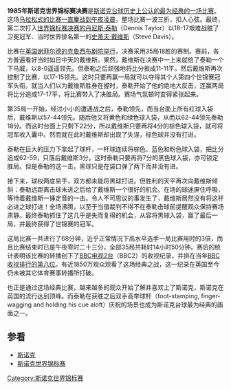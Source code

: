 **1985年斯诺克世界锦标赛决赛**是[斯诺克台球历史上公认的最为经典的一场比赛](../Page/斯诺克.md "wikilink")。这场[马拉松式的比赛一直鏖战到午夜凌晨](../Page/马拉松.md "wikilink")，整场比赛一波三折，扣人心弦。最终，第二次打入[世界锦标赛决赛的](../Page/斯诺克世界锦标赛.md "wikilink")[丹尼斯·泰勒](../Page/丹尼斯·泰勒.md "wikilink")（Dennis
Taylor）以18-17艰难战胜了卫冕冠军、当时世界排名第一的[史蒂夫·戴维斯](../Page/史蒂夫·戴维斯.md "wikilink")（Steve
Davis）。

比赛在[英国](https://zh.wikipedia.org/wiki/英国 "wikilink")[谢菲尔德的](../Page/谢菲尔德.md "wikilink")[克鲁西布剧院举行](../Page/克鲁西布剧院.md "wikilink")，决赛采用35局18胜的赛制。赛前，各方普遍看好当时如日中天的戴维斯。果然，戴维斯在决赛中一上来就给了泰勒一个下马威，以8-0遥遥领先。但泰勒之后顽强地将比分扳成11-11平。然后戴维斯再次控制了比赛，以17-15领先。这时只要再赢一局就可以夺得其个人第四个世锦赛冠军头衔。就当人们以为戴维斯胜券在握时，泰勒开始了他的绝地大反击，连赢两局将比分追成17-17平，将比赛带入了决胜局。赛场气氛顿时变得紧张起来。

第35局一开始，经过小小的遭遇战之后，泰勒领先，而当台面上所有红球入袋后，戴维斯以57-44领先。随后他又将黄色和绿色球入袋，从而以62-44领先泰勒18分。而这时台面上只剩下22分，所以戴维斯只要再将4分的棕色球入袋，就可将冠军收入囊中。然而就在此时戴维斯却出现了失误，棕色球并没有打进。

泰勒在巨大的压力下拿起了球杆，一杆球连续将棕色、蓝色和粉色球入袋，把比分追成62-59，只落后戴维斯3分。这时泰勒只要再将7分的黑色球入袋，亦可锁定胜局。但是泰勒的这一击，黑球只是在袋口弹了两下而并没有进。

接下来，球权两度易手，双方都未能将黑球打进。但胜利的天平再次向戴维斯倾斜：泰勒远距离击球未进之后给了戴维斯一个很好的机会。在场的球迷屏住呼吸，等待着戴维斯一锤定音的一击。令人不可思议的事发生了，戴维斯居然没有将这杆必进之球打进！全场沸腾，以至于当值裁判不得不在泰勒击球前提醒观众保持赛场肃静。最终泰勒抓住了这几乎是失而复得的机会，从容将黑球入袋，赢了最后一局，并最终获得了世锦赛的冠军。

这局比赛一共进行了68分钟，近乎正常情况下高水平选手一局比赛用时的3倍，而且比赛结束时已是午夜零时二十三分，全部35局共耗时14小时50分钟。赛后的统计表明该比赛的转播创下了[BBC电视2台](https://zh.wikipedia.org/wiki/BBC电视2台 "wikilink")（BBC2）的收视纪录，并排在当年[BBC收视排行的第八位](https://zh.wikipedia.org/wiki/BBC "wikilink")。有近1850万观众观看了这场经典之战，这一纪录在英国至今仍未被其它体育赛事转播所打破。

也正是通过这场经典比赛，越来越多的观众开始了解并喜欢上了斯诺克，斯诺克在英国的流行达到顶峰。而泰勒在获胜之后双手高举球杆（foot-stamping,
finger-wagging and holding his cue aloft）庆祝的场景也成为斯诺克台球最为经典的画面之一。

## 参看

  - [斯诺克](../Page/斯诺克.md "wikilink")
  - [斯诺克世界锦标赛](../Page/斯诺克世界锦标赛.md "wikilink")

[Category:斯诺克世界锦标赛](https://zh.wikipedia.org/wiki/Category:斯诺克世界锦标赛 "wikilink")
